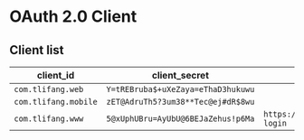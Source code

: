 # OAuth 2.0 Client

## Client list

| client_id | client_secret | redirect_uri |
| ---- | ---- | ---- |
| `com.tlifang.web` | `Y=tREBruba$+uXeZaya=eThaD3hukuwu` | |
| `com.tlifang.mobile` | `zET@AdruTh5?3um38**Tec@ej#dR$8wu` | |
| `com.tlifang.www` | `5@xUphUBru=AyUbU@6BEJaZehus!p6Ma` | `https://www.tlifang.com/oauth-login` |
